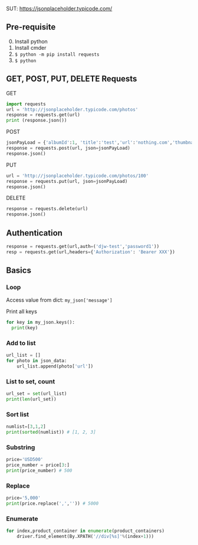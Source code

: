
SUT: https://jsonplaceholder.typicode.com/

## Pre-requisite
0. Install python
1. Install cmder
2. `$ python -m pip install requests`
3. `$ python`

## GET, POST, PUT, DELETE Requests

GET
```python
import requests
url = 'http://jsonplaceholder.typicode.com/photos'
response = requests.get(url)
print (response.json())
```

POST
```python
jsonPayLoad = {'albumId':1, 'title':'test','url':'nothing.com','thumbnailUrl':'nothing.com'}
response = requests.post(url, json=jsonPayLoad)
response.json()
```

PUT
```python
url = 'http://jsonplaceholder.typicode.com/photos/100'
response = requests.put(url, json=jsonPayLoad)
response.json()
```

DELETE
```python
response = requests.delete(url)
response.json()
```

## Authentication

```python
response = requests.get(url,auth=('djw-test','password1'))
resp = requests.get(url,headers={'Authorization': 'Bearer XXX'})
```

## Basics

### Loop
Access value from dict: `my_json['message']`

Print all keys
```python
for key in my_json.keys():
  print(key)
```

### Add to list
```python
url_list = []
for photo in json_data:
    url_list.append(photo['url'])
```

### List to set, count
```python
url_set = set(url_list)
print(len(url_set))
```

### Sort list
```python
numlist=[3,1,2]
print(sorted(numlist)) # [1, 2, 3]
```

### Substring
```python
price='USD500'
price_number = price[3:]
print(price_number) # 500
```
### Replace
```python
price='5,000'
print(price.replace(',','')) # 5000
```
### Enumerate
```python
for index,product_container in enumerate(product_containers)
    driver.find_element(By.XPATH('//div[%s]'%(index+1)))
```
